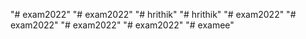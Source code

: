 "# exam2022" 
"# exam2022" 
"# hrithik" 
"# hrithik" 
"# exam2022" 
"# exam2022" 
"# exam2022" 
"# exam2022" 
"# examee" 
